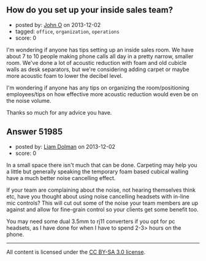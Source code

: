 ## How do you set up your inside sales team?

- posted by: [John O](https://stackexchange.com/users/-1/29869-john-o) on 2013-12-02
- tagged: `office`, `organization`, `operations`
- score: 0

<p>I'm wondering if anyone has tips setting up an inside sales room. We have about 7 to 10 people making phone calls all day in a pretty narrow, smaller room. We've done a lot of acoustic reduction with foam and old cubicle walls as desk separators, but we're considering adding carpet or maybe more acoustic foam to lower the decibel level.</p>

<p>I'm wondering if anyone has any tips on organizing the room/positioning employees/tips on how effective more acoustic reduction would even be on the noise volume.</p>

<p>Thanks so much for any advice you have.</p>



## Answer 51985

- posted by: [Liam Dolman](https://stackexchange.com/users/-1/27824-liam-dolman) on 2013-12-02
- score: 0

<p>In a small space there isn't much that can be done. Carpeting may help you a little but generally speaking the temporary foam based cubical walling have a much better noise cancelling effect.  </p>

<p>If your team are complaining about the noise, not hearing themselves think etc, have you thought about using noise cancelling headsets with in-line mic controls? This will cut out some of the noise your team members are up against and allow for fine-grain control so your clients get some benefit too.    </p>

<p>You may need some dual 3.5mm to rj11 converters if you opt for pc headsets, as I have done for when I have to spend 2-3> hours on the phone.</p>




---

All content is licensed under the [CC BY-SA 3.0 license](https://creativecommons.org/licenses/by-sa/3.0/).
